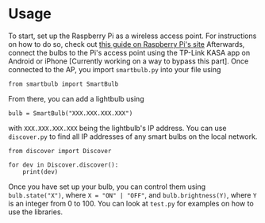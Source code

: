 # Usage

To start, set up the Raspberry Pi as a wireless access point. For instructions on how to do so, check out [this guide on Raspberry Pi's site](https://www.raspberrypi.org/documentation/configuration/wireless/access-point.md)
Afterwards, connect the bulbs to the Pi's access point using the TP-Link KASA app on Android or iPhone [Currently working on a way to bypass this part]. Once connected to the AP, you import `smartbulb.py` into your file using 
```
from smartbulb import SmartBulb
```
From there, you can add a lightbulb using 
```
bulb = SmartBulb("XXX.XXX.XXX.XXX")
```
with `XXX.XXX.XXX.XXX` being the lightbulb's IP address. You can use `discover.py` to find all IP addresses of any smart bulbs on the local network. 
```
from discover import Discover

for dev in Discover.discover():
	print(dev)
```
Once you have set up your bulb, you can control them using `bulb.state("X")`, where `X = "ON" | "OFF"`, and `bulb.brightness(Y)`, where `Y` is an integer from 0 to 100.
You can look at `test.py` for examples on how to use the libraries.
